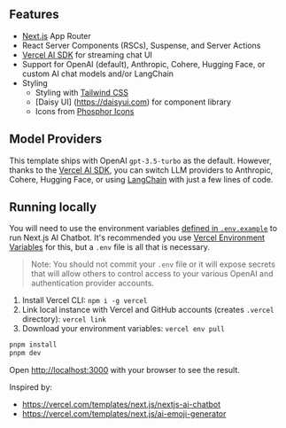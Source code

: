 ## Features

- [Next.js](https://nextjs.org) App Router
- React Server Components (RSCs), Suspense, and Server Actions
- [Vercel AI SDK](https://sdk.vercel.ai/docs) for streaming chat UI
- Support for OpenAI (default), Anthropic, Cohere, Hugging Face, or custom AI chat models and/or LangChain
- Styling
  - Styling with [Tailwind CSS](https://tailwindcss.com)
  - [Daisy UI] (https://daisyui.com) for component library
  - Icons from [Phosphor Icons](https://phosphoricons.com)
    <!-- - Chat History, rate limiting, and session storage with [Vercel KV](https://vercel.com/storage/kv) -->
    <!-- - [NextAuth.js](https://github.com/nextauthjs/next-auth) for authentication -->

## Model Providers

This template ships with OpenAI `gpt-3.5-turbo` as the default. However, thanks to the [Vercel AI SDK](https://sdk.vercel.ai/docs), you can switch LLM providers to Anthropic, Cohere, Hugging Face, or using [LangChain](https://js.langchain.com) with just a few lines of code.

## Running locally

You will need to use the environment variables [defined in `.env.example`](.env.example) to run Next.js AI Chatbot. It's recommended you use [Vercel Environment Variables](https://vercel.com/docs/projects/environment-variables) for this, but a `.env` file is all that is necessary.

> Note: You should not commit your `.env` file or it will expose secrets that will allow others to control access to your various OpenAI and authentication provider accounts.

1. Install Vercel CLI: `npm i -g vercel`
2. Link local instance with Vercel and GitHub accounts (creates `.vercel` directory): `vercel link`
3. Download your environment variables: `vercel env pull`

```bash
pnpm install
pnpm dev
```

Open [http://localhost:3000](http://localhost:3000) with your browser to see the result.

Inspired by:

- https://vercel.com/templates/next.js/nextjs-ai-chatbot
- https://vercel.com/templates/next.js/ai-emoji-generator
